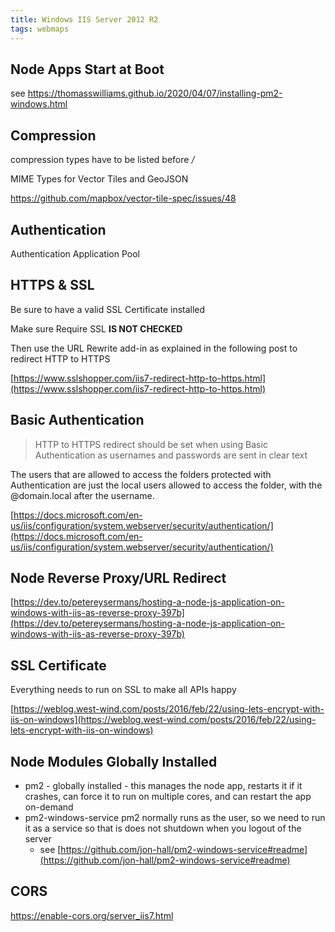 ```yaml
---
title: Windows IIS Server 2012 R2
tags: webmaps
---
```


## Node Apps Start at Boot
see https://thomasswilliams.github.io/2020/04/07/installing-pm2-windows.html

## Compression

compression types have to be listed before */*

MIME Types for Vector Tiles and GeoJSON

https://github.com/mapbox/vector-tile-spec/issues/48

## Authentication

Authentication Application Pool

## HTTPS & SSL

Be sure to have a valid SSL Certificate installed

Make sure Require SSL **IS NOT CHECKED**

Then use the URL Rewrite add-in as explained in the following post to redirect HTTP to HTTPS

[https://www.sslshopper.com/iis7-redirect-http-to-https.html](https://www.sslshopper.com/iis7-redirect-http-to-https.html)

## Basic Authentication

> HTTP to HTTPS redirect should be set when using Basic Authentication as usernames and passwords are sent in clear text

The users that are allowed to access the folders protected with Authentication are just the local users allowed to access the folder, with the @domain.local after the username.

[https://docs.microsoft.com/en-us/iis/configuration/system.webserver/security/authentication/](https://docs.microsoft.com/en-us/iis/configuration/system.webserver/security/authentication/)

## Node Reverse Proxy/URL Redirect

[https://dev.to/petereysermans/hosting-a-node-js-application-on-windows-with-iis-as-reverse-proxy-397b](https://dev.to/petereysermans/hosting-a-node-js-application-on-windows-with-iis-as-reverse-proxy-397b)


## SSL Certificate

Everything needs to run on SSL to make all APIs happy

[https://weblog.west-wind.com/posts/2016/feb/22/using-lets-encrypt-with-iis-on-windows](https://weblog.west-wind.com/posts/2016/feb/22/using-lets-encrypt-with-iis-on-windows)

## Node Modules Globally Installed
- pm2 - globally installed - this manages the node app, restarts it if it crashes, can force it to run on multiple cores, and can restart the app on-demand
- pm2-windows-service pm2 normally runs as the user, so we need to run it as a service so that is does not shutdown when you logout of the server
	- see [https://github.com/jon-hall/pm2-windows-service#readme](https://github.com/jon-hall/pm2-windows-service#readme)

## CORS

https://enable-cors.org/server_iis7.html

